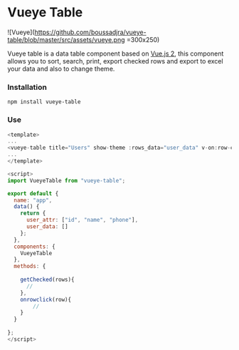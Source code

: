 # Vueye Table
![Vueye](https://github.com/boussadjra/vueye-table/blob/master/src/assets/vueye.png =300x250)

Vueye table is a data table component based on [Vue.js 2](http://vuejs.org),
this component allows you to sort, search, print, export checked rows and export to excel 
your data and also to change theme.

### Installation
```
npm install vueye-table
```
### Use

```js
<template>
...
<vueye-table title="Users" show-theme :rows_data="user_data" v-on:row-clikc="onrowclick" v-on:checked-rows="getChecked"></vueye-table>
...
</template>

<script>
import VueyeTable from "vueye-table";

export default {
  name: "app",
  data() {
    return {
      user_attr: ["id", "name", "phone"],
      user_data: []
    };
  },
  components: {
    VueyeTable
  },
  methods: {
   
    getChecked(rows){
      //
    },
    onrowclick(row){
        //
    }
  }
 
};
</script>


```
